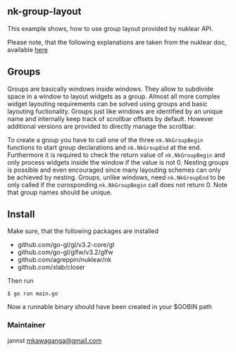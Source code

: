 ## nk-group-layout

This example shows, how to use group layout provided by nuklear API.

Please note, that the following explanations are taken from the nuklear doc, available [here](https://github.com/vurtun/nuklear/tree/master/doc)

## Groups
Groups are basically windows inside windows. They allow to subdivide space in a window to layout widgets as a group. Almost all more complex widget layouting requirements can be solved using groups and basic layouting fuctionality. Groups just like windows are identified by an unique name and internally keep track of scrollbar offsets by default. However additional versions are provided to directly manage the scrollbar. 

To create a group you have to call one of the three `nk.NkGroupBegin` functions to start group declarations and `nk.NkGroupEnd` at the end. Furthermore it is required to check the return value of `nk.NkGroupBegin` and only process widgets inside the window if the value is not 0. Nesting groups is possible and even encouraged since many layouting schemes can only be achieved by nesting. Groups, unlike windows, need `nk.NkGroupEnd` to be only called if the corosponding `nk.NkGroupBegin` call does not return 0.
Note that group names should be unique.

## Install
Make sure, that the following packages are installed
  - github.com/go-gl/gl/v3.2-core/gl
  - github.com/go-gl/glfw/v3.2/glfw
  - github.com/agreppin/nuklear/nk
  - github.com/xlab/closer

Then run
```
$ go run main.go
```
Now a runnable binary should have been created in your $GOBIN path

### Maintainer
jannst <mkawaganga@gmail.com>
